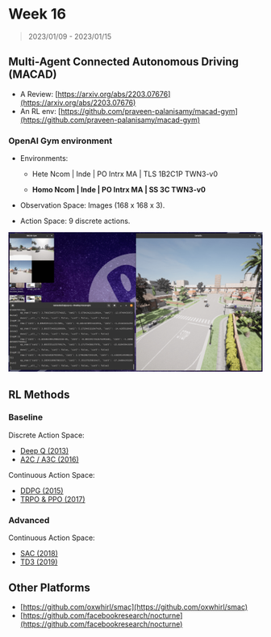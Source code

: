 # Week 16

> 2023/01/09 - 2023/01/15


## Multi-Agent Connected Autonomous Driving (MACAD)

- A Review: [https://arxiv.org/abs/2203.07676](https://arxiv.org/abs/2203.07676)
- An RL env: [https://github.com/praveen-palanisamy/macad-gym](https://github.com/praveen-palanisamy/macad-gym)


### OpenAI Gym environment

- Environments: 

  - Hete Ncom | Inde | PO Intrx MA | TLS 1B2C1P TWN3-v0

  - **Homo Ncom | Inde | PO Intrx MA | SS 3C TWN3-v0**

- Observation Space: Images (168 x 168 x 3).

- Action Space: 9 discrete actions.


![](imgs/macad-gym.png)


## RL Methods

### Baseline

Discrete Action Space:

- [Deep Q (2013)](https://arxiv.org/abs/1312.5602)
- [A2C / A3C (2016)](https://arxiv.org/abs/1602.01783)

Continuous Action Space:

- [DDPG (2015)](https://arxiv.org/abs/1509.02971)
- [TRPO & PPO (2017)](https://www.andrew.cmu.edu/course/10-703/slides/Lecture_NaturalPolicyGradientsTRPOPPO.pdf)

### Advanced

Continuous Action Space:

- [SAC (2018)](https://proceedings.mlr.press/v80/haarnoja18b)
- [TD3 (2019)](https://spinningup.openai.com/en/latest/algorithms/td3.html)

<!-- - [HER (2017)](https://arxiv.org/abs/1707.01495) -->

## Other Platforms

- [https://github.com/oxwhirl/smac](https://github.com/oxwhirl/smac)
- [https://github.com/facebookresearch/nocturne](https://github.com/facebookresearch/nocturne)
